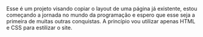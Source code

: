 Esse é um projeto visando copiar o layout de uma página já existente, estou começando a jornada no mundo da programação e espero que esse seja a primeira de muitas outras conquistas. A princípio vou utilizar apenas HTML e CSS para estilizar o site.
